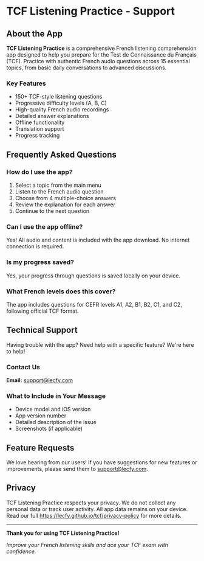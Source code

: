 # TCF Listening Practice - Support

## About the App

**TCF Listening Practice** is a comprehensive French listening comprehension app designed to help you prepare for the Test de Connaissance du Français (TCF). Practice with authentic French audio questions across 15 essential topics, from basic daily conversations to advanced discussions.

### Key Features
- 150+ TCF-style listening questions
- Progressive difficulty levels (A, B, C)
- High-quality French audio recordings
- Detailed answer explanations
- Offline functionality
- Translation support
- Progress tracking

## Frequently Asked Questions

### How do I use the app?
1. Select a topic from the main menu
2. Listen to the French audio question
3. Choose from 4 multiple-choice answers
4. Review the explanation for each answer
5. Continue to the next question

### Can I use the app offline?
Yes! All audio and content is included with the app download. No internet connection is required.

### Is my progress saved?
Yes, your progress through questions is saved locally on your device.

### What French levels does this cover?
The app includes questions for CEFR levels A1, A2, B1, B2, C1, and C2, following official TCF format.

## Technical Support

Having trouble with the app? Need help with a specific feature? We're here to help!

### Contact Us
**Email:** support@lecfy.com

### What to Include in Your Message
- Device model and iOS version
- App version number
- Detailed description of the issue
- Screenshots (if applicable)

## Feature Requests

We love hearing from our users! If you have suggestions for new features or improvements, please send them to support@lecfy.com.

## Privacy

TCF Listening Practice respects your privacy. We do not collect any personal data or track user activity. All app data remains on your device. Read our full https://lecfy.github.io/tcf/privacy-policy for more details.

---

**Thank you for using TCF Listening Practice!**

*Improve your French listening skills and ace your TCF exam with confidence.*
